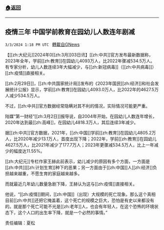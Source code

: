 ###  [:house:返回](README.md)
---


## 疫情三年 中国学前教育在园幼儿人数连年剧减
`3/3/2024 1:18 PM UTC ` [轉載自GNews](https://gnews.org/articles/2361095)

【[[zh:大纪元]]2024年0[[zh:3月]]03日讯】[[zh:中共]]官方发布最新数据称，2023年全年，学前[[zh:教育]]在园幼儿4093万人，比2022年骤减534.5万人。有专家分析，幼儿人数连续3年大幅减少，与[[zh:新冠病毒]]（[[zh:中共病毒]]）[[zh:疫情]]直接相关。

[[zh:2月29日]]，[[zh:中共国家统计局]]发布的《2023年国民[[zh:经济]]和社会发展统计公报》显示，学前[[zh:教育]]在园幼儿4093.0万人，比2022年的4627.5万人减少534.5万人。

不过，[[zh:中共]]官方数据经常隐瞒对其不利的情况，实际情况可能更严重。

陆媒“第一财经”[[zh:3月2日]]报导说，自2004年开始，在园幼儿人数连年增长，2020年达到最[[zh:高峰]]，在园幼儿4818.3万人，其后连续3年减少。

据[[zh:中共]]官方数据，2021年，[[zh:中国]]学前[[zh:教育]]在园幼儿4805.2万人，比2020年减少13.1万人，首度出现下降；2022年，学前[[zh:教育]]在园幼儿4627.5万人，比2021年减少了177.7万人；2023年更骤减534.5万人，比上一年减少的幅度达11.55%。

[[zh:大纪元]]专栏作家王赫此前表示，幼儿减少的原因有多个方面，一方面是[[zh:中共]][[zh:计划生育]]种下的恶果；另一方面由于[[zh:中国]]人[[zh:经济]]负担越来越重，不愿生育的家庭越来越多。

而就最近几年幼儿数量急剧下降，王赫认为这与[[zh:疫情]]直接相关。

他说，“[[zh:疫情]]期间，[[zh:中国]]（出现）大规模的死亡现象。那么这个真相目前[[zh:中共]]还把它掩盖着，这个死亡的规模之巨大，恐怕是有史以来都没有的。就是那个死亡可能不光是[[zh:老年]]人，也会有年轻人，在这个恐怖的环境状态下，这个人口的出生率下降，就是一个必然的事情。”

责任编辑：夏松
